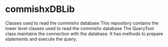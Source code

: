 # commishxDBLib
Classes used to read the commishx database
This repository contains the lower level classes used to read the commishx database
The QueryTool class maintains the connection with the database. It has methods to prepare statements and execute the query.

